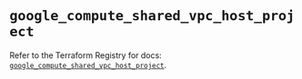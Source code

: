 # `google_compute_shared_vpc_host_project`

Refer to the Terraform Registry for docs: [`google_compute_shared_vpc_host_project`](https://registry.terraform.io/providers/drfaust92/google/4.16.4/docs/resources/compute_shared_vpc_host_project).
